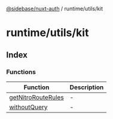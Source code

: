 [@sidebase/nuxt-auth](../../../index.md) / runtime/utils/kit

# runtime/utils/kit

## Index

### Functions

| Function | Description |
| ------ | ------ |
| [getNitroRouteRules](functions/getNitroRouteRules.md) | - |
| [withoutQuery](functions/withoutQuery.md) | - |
